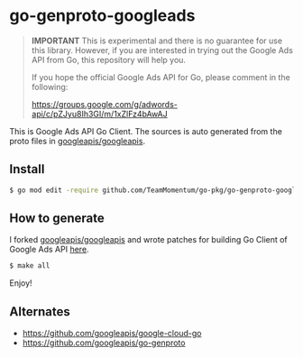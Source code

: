 # go-genproto-googleads

> **IMPORTANT** This is experimental and there is no guarantee for use this library. However, if you are interested in trying out the Google Ads API from Go, this repository will help you.
>
> If you hope the official Google Ads API for Go, please comment in the following:
>
> https://groups.google.com/g/adwords-api/c/pZJyu8Ih3GI/m/1xZlFz4bAwAJ

This is Google Ads API Go Client. The sources is auto generated from the proto files in [googleapis/googleapis].


## Install

```sh
$ go mod edit -require github.com/TeamMomentum/go-pkg/go-genproto-googleads@v0.20220116.1
```

## How to generate

I forked [googleapis/googleapis] and wrote patches for building Go Client of Google Ads API [here](https://github.com/TeamMomentum/go-pkg/googleapis).

```sh
$ make all
```

Enjoy!

## Alternates

- https://github.com/googleapis/google-cloud-go
- https://github.com/googleapis/go-genproto


[googleapis/googleapis]: https://github.com/googleapis/googleapis/
